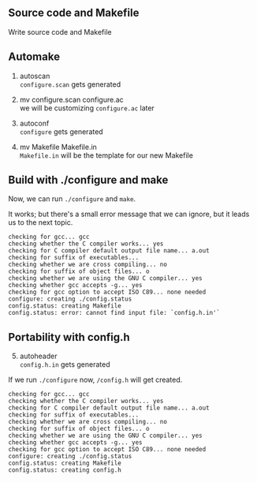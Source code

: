 ## Source code and Makefile

Write source code and Makefile

## Automake

1) autoscan                     
    `configure.scan` gets generated
    
2) mv configure.scan configure.ac  	
    we will be customizing `configure.ac` later
    
3) autoconf                        			
    `configure` gets generated
    
4) mv Makefile Makefile.in         	
    `Makefile.in` will be the template for our new Makefile

## Build with ./configure and make

Now, we can run `./configure` and `make`.

It works; but there's a small error message that we can ignore, but it leads us to the next topic.

```
checking for gcc... gcc
checking whether the C compiler works... yes
checking for C compiler default output file name... a.out
checking for suffix of executables...
checking whether we are cross compiling... no
checking for suffix of object files... o
checking whether we are using the GNU C compiler... yes
checking whether gcc accepts -g... yes
checking for gcc option to accept ISO C89... none needed
configure: creating ./config.status
config.status: creating Makefile
config.status: error: cannot find input file: `config.h.in'`
```

## Portability with config.h

5) autoheader                      	
    `config.h.in` gets generated

If we run `./configure` now, `/config.h` will get created.

```
checking for gcc... gcc
checking whether the C compiler works... yes
checking for C compiler default output file name... a.out
checking for suffix of executables...
checking whether we are cross compiling... no
checking for suffix of object files... o
checking whether we are using the GNU C compiler... yes
checking whether gcc accepts -g... yes
checking for gcc option to accept ISO C89... none needed
configure: creating ./config.status
config.status: creating Makefile
config.status: creating config.h
```

